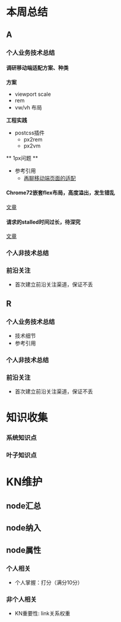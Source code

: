 # 本周总结
## A
### 个人业务技术总结

#### 调研移动端适配方案、种类

**方案**  

  * viewport scale
  * rem
  * vw/vh 布局

**工程实践**

* postcss插件
    + px2rem
    + px2vm

** 1px问题 **

* 参考引用
    + [再聊移动端页面的适配](https://www.w3cplus.com/css/vw-for-layout.html)

#### Chrome72嵌套flex布局，高度溢出，发生错乱
[文章](https://zhuanlan.zhihu.com/p/56646256)

#### 请求的stalled时间过长，待深究
[文章](http://fex.baidu.com/blog/2015/01/chrome-stalled-problem-resolving-process/)

### 个人非技术总结

### 前沿关注
* 首次建立前沿关注渠道，保证不丢

## R
### 个人业务技术总结
* 技术细节
* 参考引用
### 个人非技术总结
### 前沿关注
* 首次建立前沿关注渠道，保证不丢

# 知识收集
### 系统知识点
### 叶子知识点



# KN维护
## node汇总
## node纳入
## node属性
### 个人相关
* 个人掌握：打分（满分10分）
### 非个人相关
* KN重要性: link关系权重